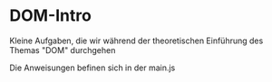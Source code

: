 # DOM-Intro

Kleine Aufgaben, die wir während der theoretischen Einführung des Themas "DOM" durchgehen

Die Anweisungen befinen sich in der main.js